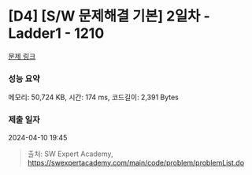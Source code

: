 # [D4] [S/W 문제해결 기본] 2일차 - Ladder1 - 1210 

[문제 링크](https://swexpertacademy.com/main/code/problem/problemDetail.do?contestProbId=AV14ABYKADACFAYh) 

### 성능 요약

메모리: 50,724 KB, 시간: 174 ms, 코드길이: 2,391 Bytes

### 제출 일자

2024-04-10 19:45



> 출처: SW Expert Academy, https://swexpertacademy.com/main/code/problem/problemList.do
